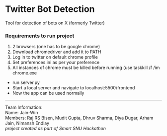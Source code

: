 # Twitter Bot Detection
Tool for detection of bots on X (formerly Twitter)

### Requirements to run project
1. 2 browsers (one has to be google chrome)
2. Download chromedriver and add it to PATH
3. Log in to twitter on default chrome profile
4. Set preferences.ini as per your preference
5. All instances of chrome must be killed before running (use taskkill /f /im chrome.exe


- run server.py
- Start a local server and navigate to localhost:5500/frontend
- Now the app can be used normally

---

Team Information:  
Name: Jain-Win  
Members: Raj RS Bisen, Mudit Gupta, Dhruv Sharma, Diya Dugar, Arham Jain, Nimansh Endlay  
*project created as part of Smart SNU Hackathon*

